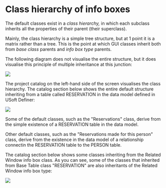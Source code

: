 # Class hierarchy of info boxes

The default classes exist in a *class hierarchy,* in which each subclass inherits all the properties of their parent (their superclass).

Mainly, the class hierarchy is a simple tree structure, but at 1 point it is a matrix rather than a tree. This is the point at which GUI classes inherit both from *base class* parents and *info box type* parents.

The following diagram does not visualise the entire structure, but it does visualise this principle of multiple inheritance at this junction:

![](/api/Desktop%20UIs/Exploring%20USoft%20Windows%20Designer/assets/78389db5-5f94-47d3-8077-a99e4eae3011.png)

The project catalog on the left-hand side of the screen visualises the class hierarchy. The catalog section below shows the entire default structure inheriting from a table called RESERVATION in the data model defined in USoft Definer:

![](/api/Desktop%20UIs/Exploring%20USoft%20Windows%20Designer/assets/c4c8ecb3-4401-4a85-949c-e598d0046ca7.png)

Some of the default classes, such as the "Reservations" class, derive from the simple existence of a RESERVATION table in the data model.

Other default classes, such as the "Reservations made for this person" class, derive from the existence in the data model of a relationship connectin the RESERVATION table to the PERSON table.

The catalog section below shows some classes inheriting from the Related Window info box class. As you can see, some of the classes that inherited from Base Table class "RESERVATION" are also inheritants of the Related Window info box type:

![](/api/Desktop%20UIs/Exploring%20USoft%20Windows%20Designer/assets/866a27f1-fc7e-47c3-9493-84c601ec0545.png)

 